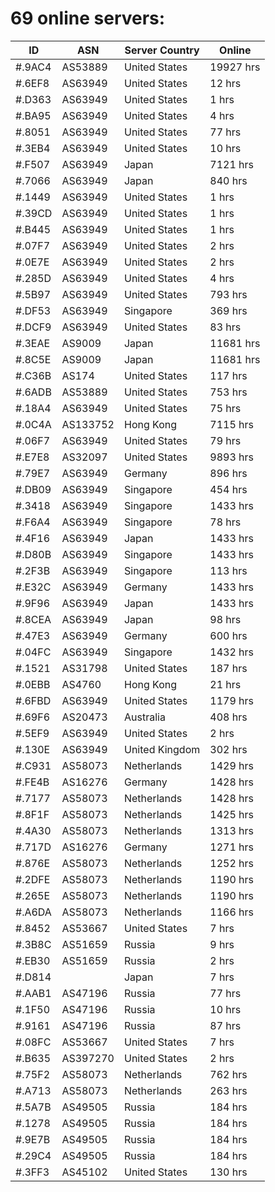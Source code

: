 # 69 online servers:

| ID | ASN | Server Country | Online |
| ------ | ------ | ------ | ------ |
| #.9AC4 | AS53889 | United States | 19927 hrs |
| #.6EF8 | AS63949 | United States | 12 hrs |
| #.D363 | AS63949 | United States | 1 hrs |
| #.BA95 | AS63949 | United States | 4 hrs |
| #.8051 | AS63949 | United States | 77 hrs |
| #.3EB4 | AS63949 | United States | 10 hrs |
| #.F507 | AS63949 | Japan | 7121 hrs |
| #.7066 | AS63949 | Japan | 840 hrs |
| #.1449 | AS63949 | United States | 1 hrs |
| #.39CD | AS63949 | United States | 1 hrs |
| #.B445 | AS63949 | United States | 1 hrs |
| #.07F7 | AS63949 | United States | 2 hrs |
| #.0E7E | AS63949 | United States | 2 hrs |
| #.285D | AS63949 | United States | 4 hrs |
| #.5B97 | AS63949 | United States | 793 hrs |
| #.DF53 | AS63949 | Singapore | 369 hrs |
| #.DCF9 | AS63949 | United States | 83 hrs |
| #.3EAE | AS9009 | Japan | 11681 hrs |
| #.8C5E | AS9009 | Japan | 11681 hrs |
| #.C36B | AS174 | United States | 117 hrs |
| #.6ADB | AS53889 | United States | 753 hrs |
| #.18A4 | AS63949 | United States | 75 hrs |
| #.0C4A | AS133752 | Hong Kong | 7115 hrs |
| #.06F7 | AS63949 | United States | 79 hrs |
| #.E7E8 | AS32097 | United States | 9893 hrs |
| #.79E7 | AS63949 | Germany | 896 hrs |
| #.DB09 | AS63949 | Singapore | 454 hrs |
| #.3418 | AS63949 | Singapore | 1433 hrs |
| #.F6A4 | AS63949 | Singapore | 78 hrs |
| #.4F16 | AS63949 | Japan | 1433 hrs |
| #.D80B | AS63949 | Singapore | 1433 hrs |
| #.2F3B | AS63949 | Singapore | 113 hrs |
| #.E32C | AS63949 | Germany | 1433 hrs |
| #.9F96 | AS63949 | Japan | 1433 hrs |
| #.8CEA | AS63949 | Japan | 98 hrs |
| #.47E3 | AS63949 | Germany | 600 hrs |
| #.04FC | AS63949 | Singapore | 1432 hrs |
| #.1521 | AS31798 | United States | 187 hrs |
| #.0EBB | AS4760 | Hong Kong | 21 hrs |
| #.6FBD | AS63949 | United States | 1179 hrs |
| #.69F6 | AS20473 | Australia | 408 hrs |
| #.5EF9 | AS63949 | United States | 2 hrs |
| #.130E | AS63949 | United Kingdom | 302 hrs |
| #.C931 | AS58073 | Netherlands | 1429 hrs |
| #.FE4B | AS16276 | Germany | 1428 hrs |
| #.7177 | AS58073 | Netherlands | 1428 hrs |
| #.8F1F | AS58073 | Netherlands | 1425 hrs |
| #.4A30 | AS58073 | Netherlands | 1313 hrs |
| #.717D | AS16276 | Germany | 1271 hrs |
| #.876E | AS58073 | Netherlands | 1252 hrs |
| #.2DFE | AS58073 | Netherlands | 1190 hrs |
| #.265E | AS58073 | Netherlands | 1190 hrs |
| #.A6DA | AS58073 | Netherlands | 1166 hrs |
| #.8452 | AS53667 | United States | 7 hrs |
| #.3B8C | AS51659 | Russia | 9 hrs |
| #.EB30 | AS51659 | Russia | 2 hrs |
| #.D814 |  | Japan | 7 hrs |
| #.AAB1 | AS47196 | Russia | 77 hrs |
| #.1F50 | AS47196 | Russia | 10 hrs |
| #.9161 | AS47196 | Russia | 87 hrs |
| #.08FC | AS53667 | United States | 7 hrs |
| #.B635 | AS397270 | United States | 2 hrs |
| #.75F2 | AS58073 | Netherlands | 762 hrs |
| #.A713 | AS58073 | Netherlands | 263 hrs |
| #.5A7B | AS49505 | Russia | 184 hrs |
| #.1278 | AS49505 | Russia | 184 hrs |
| #.9E7B | AS49505 | Russia | 184 hrs |
| #.29C4 | AS49505 | Russia | 184 hrs |
| #.3FF3 | AS45102 | United States | 130 hrs |

